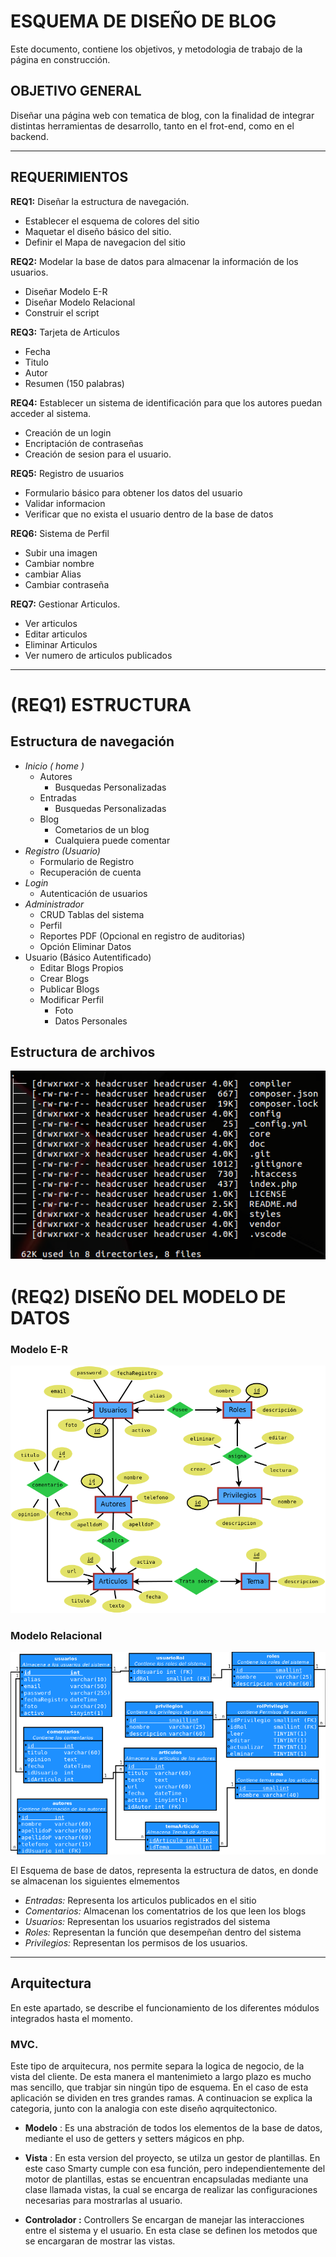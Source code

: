 # ESQUEMA DE DISEÑO DE BLOG
Este documento, contiene los objetivos, y metodologia de trabajo de la página en construcción.

## OBJETIVO GENERAL
Diseñar una página web con tematica de blog, con la finalidad de integrar distintas herramientas de desarrollo, tanto en el frot-end, como en el backend. 
***

## REQUERIMIENTOS

**REQ1:** Diseñar la estructura de navegación.
  - Establecer el esquema de colores del sitio
  - Maquetar el diseño básico del sitio.
  - Definir el Mapa de navegacion del sitio

**REQ2:** Modelar la base de datos para almacenar la información de los usuarios.
  - Diseñar Modelo E-R
  - Diseñar Modelo Relacional 
  - Construir el script

**REQ3:** Tarjeta de Articulos 
  - Fecha
  - Titulo 
  - Autor
  - Resumen (150 palabras)

**REQ4:** Establecer un sistema de identificación para que los autores puedan acceder al sistema. 
  - Creación de un login
  - Encriptación de contraseñas 
  - Creación de sesion para el usuario. 

**REQ5:** Registro de usuarios
  - Formulario básico para obtener los datos del usuario 
  - Validar informacion 
  - Verificar que no exista el usuario dentro de la base de  datos 

**REQ6:** Sistema de Perfil
  - Subir una imagen
  - Cambiar nombre
  - cambiar Alias 
  - Cambiar contraseña 

**REQ7:** Gestionar Articulos.
  - Ver articulos 
  - Editar articulos 
  - Eliminar Articulos
  - Ver numero de articulos publicados
***

# (REQ1) ESTRUCTURA
## Estructura de navegación

- *Inicio ( home )*
  - Autores
    - Busquedas Personalizadas
  - Entradas 
    - Busquedas Personalizadas
  - Blog
    - Cometarios de un blog 
    - Cualquiera puede comentar
- *Registro (Usuario)*
  - Formulario de Registro 
  - Recuperación de cuenta
- *Login*
  - Autenticación de usuarios
- *Administrador*
  - CRUD Tablas del sistema 
  - Perfil 
  - Reportes PDF (Opcional en registro de auditorias)
  - Opción Eliminar Datos
- Usuario (Básico Autentificado)
  - Editar Blogs Propios
  - Crear Blogs
  - Publicar Blogs
  - Modificar Perfil
    - Foto
    - Datos Personales

## Estructura de archivos
<p align="center"><img src="./sources/estructura/estructuraBlog.png"></p>

# (REQ2) DISEÑO DEL MODELO DE DATOS

### Modelo E-R
<p align="center"><img src="./sources/BD/DIAGRAMA_ER.png">
</p>

### Modelo Relacional

<p align="center"><img src="./sources/BD/DIAGRAMA_RELACIONAL.png">
</p>


El Esquema de base de datos, representa la estructura de datos, en donde se almacenan los siguientes elmementos

- *Entradas:*  Representa los articulos publicados en el sitio
- *Comentarios:* Almacenan los comentatrios de los que leen los blogs 
- *Usuarios:* Representan los usuarios registrados del sistema
- *Roles:* Representan la función que desempeñan dentro del sistema 
- *Privilegios:* Representan los permisos de los usuarios.

***



## Arquitectura
En este apartado, se describe el funcionamiento de los diferentes módulos integrados hasta el momento.
   
### MVC.
 Este tipo de arquitecura, nos permite separa la logica de negocio, de la vista del cliente. De esta manera el mantenimieto a largo plazo es mucho mas sencillo, que trabjar sin ningún tipo de esquema. En el caso de esta aplicación se dividen en tres grandes ramas. A continuacion se explica la categoria, junto con la analogia con este diseño aqrquitectonico.  

* **Modelo** : Es una abstración de todos los elementos de la base de datos, mediante el uso de getters y setters mágicos en php.

* **Vista** : En esta version del proyecto, se utilza un gestor de plantillas. En este caso Smarty cumple con esa función, pero  independientemente del motor de plantillas, estas se encuentran encapsuladas mediante una clase llamada vistas, la cual se encarga de realizar las configuraciones necesarias para mostrarlas al usuario. 

* **Controlador :**  Controllers Se encargan de manejar las interacciones entre el sistema y el usuario. En esta clase se definen los metodos que se encargaran de mostrar las vistas.
